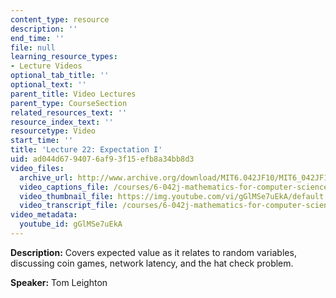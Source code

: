 ```yaml
---
content_type: resource
description: ''
end_time: ''
file: null
learning_resource_types:
- Lecture Videos
optional_tab_title: ''
optional_text: ''
parent_title: Video Lectures
parent_type: CourseSection
related_resources_text: ''
resource_index_text: ''
resourcetype: Video
start_time: ''
title: 'Lecture 22: Expectation I'
uid: ad044d67-9407-6af9-3f15-efb8a34bb8d3
video_files:
  archive_url: http://www.archive.org/download/MIT6.042JF10/MIT6_042JF10_lec22_300k.mp4
  video_captions_file: /courses/6-042j-mathematics-for-computer-science-fall-2010/54dd026a90fe5b06976423b3b5b255bf_gGlMSe7uEkA.vtt
  video_thumbnail_file: https://img.youtube.com/vi/gGlMSe7uEkA/default.jpg
  video_transcript_file: /courses/6-042j-mathematics-for-computer-science-fall-2010/8d9320ea601c41975fb1e2cdc0c99c40_gGlMSe7uEkA.pdf
video_metadata:
  youtube_id: gGlMSe7uEkA
---
```


**Description:** Covers expected value as it relates to random variables, discussing coin games, network latency, and the hat check problem.

**Speaker:** Tom Leighton
